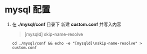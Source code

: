 # mysql 配置

1. 在 **./mysql/conf** 目录下 新建  **custom.conf** 并写入内容

   > [mysqld]
   > skip-name-resolve

   ```shell
   cd ./mysql/conf && echo -e "[mysqld]\nskip-name-resolve" > custom.conf
   ```

   